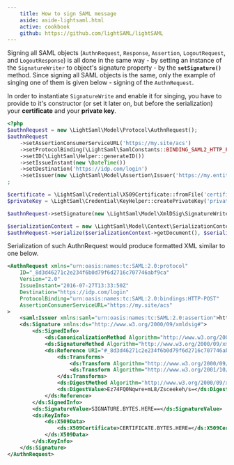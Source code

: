 ```yaml
---
    title: How to sign SAML message
    aside: aside-lightsaml.html
    active: cookbook
    github: https://github.com/lightSAML/lightSAML
---
```


Signing all SAML objects (``AuthnRequest``, ``Response``, ``Assertion``, ``LogoutRequest``, and ``LogoutResponse``) is all done in the
same way - by setting an instance of the ``SignatureWriter`` to object's signature property - by the **``setSignature()``** method.
Since signing all SAML objects is the same, only the example of singing one of them is given below - signing of the ``AuthnRequest``.

In order to instantiate ``SignatureWrite`` and enable it for singing, you have to provide to it's constructor (or set it later on, but
before the serialization) your **certificate** and your **private key**.

```php
<?php
$authnRequest = new \LightSaml\Model\Protocol\AuthnRequest();
$authnRequest
    ->setAssertionConsumerServiceURL('https://my.site/acs')
    ->setProtocolBinding(\LightSaml\SamlConstants::BINDING_SAML2_HTTP_POST)
    ->setID(\LightSaml\Helper::generateID())
    ->setIssueInstant(new \DateTime())
    ->setDestination('https://idp.com/login')
    ->setIssuer(new \LightSaml\Model\Assertion\Issuer('https://my.entity.id'))
;

$certificate = \LightSaml\Credential\X509Certificate::fromFile('certificate.crt');
$privateKey = \LightSaml\Credential\KeyHelper::createPrivateKey('private.key', '', true);

$authnRequest->setSignature(new \LightSaml\Model\XmlDSig\SignatureWriter($certificate, $privateKey));

$serializationContext = new \LightSaml\Model\Context\SerializationContext();
$authnRequest->serialize($serializationContext->getDocument(), $serializationContext);
```

Serialization of such AuthnRequest would produce formatted XML similar to one below.

```xml
<AuthnRequest xmlns="urn:oasis:names:tc:SAML:2.0:protocol"
    ID="_8d3d46271c2e234f6b0d79f6d2716c707746abf9ca"
    Version="2.0"
    IssueInstant="2016-07-27T13:33:50Z"
    Destination="https://idp.com/login"
    ProtocolBinding="urn:oasis:names:tc:SAML:2.0:bindings:HTTP-POST"
    AssertionConsumerServiceURL="https://my.site/acs"
>
    <saml:Issuer xmlns:saml="urn:oasis:names:tc:SAML:2.0:assertion">https://my.entity.id</saml:Issuer>
    <ds:Signature xmlns:ds="http://www.w3.org/2000/09/xmldsig#">
        <ds:SignedInfo>
            <ds:CanonicalizationMethod Algorithm="http://www.w3.org/2001/10/xml-exc-c14n#"/>
            <ds:SignatureMethod Algorithm="http://www.w3.org/2000/09/xmldsig#rsa-sha1"/>
            <ds:Reference URI="#_8d3d46271c2e234f6b0d79f6d2716c707746abf9ca">
                <ds:Transforms>
                    <ds:Transform Algorithm="http://www.w3.org/2000/09/xmldsig#enveloped-signature"/>
                    <ds:Transform Algorithm="http://www.w3.org/2001/10/xml-exc-c14n#"/>
                </ds:Transforms>
                <ds:DigestMethod Algorithm="http://www.w3.org/2000/09/xmldsig#sha1"/>
                <ds:DigestValue>Ez74FQ0Nqwre+mL8/Zsceekeh/s=</ds:DigestValue>
            </ds:Reference>
        </ds:SignedInfo>
        <ds:SignatureValue>SIGNATURE.BYTES.HERE==</ds:SignatureValue>
        <ds:KeyInfo>
            <ds:X509Data>
                <ds:X509Certificate>CERTIFICATE.BYTES.HERE=</ds:X509Certificate>
            </ds:X509Data>
        </ds:KeyInfo>
    </ds:Signature>
</AuthnRequest>
```
